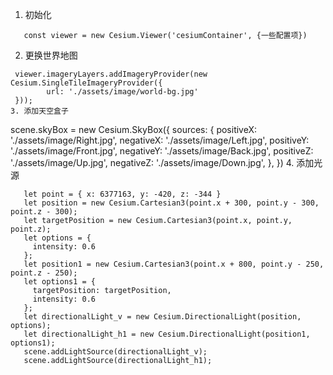 
1. 初始化
```
   const viewer = new Cesium.Viewer('cesiumContainer', {一些配置项})
```
2. 更换世界地图
```
 viewer.imageryLayers.addImageryProvider(new Cesium.SingleTileImageryProvider({
        url: './assets/image/world-bg.jpg'
 }));
3. 添加天空盒子
```
scene.skyBox = new Cesium.SkyBox({
        sources: {
          positiveX:
            './assets/image/Right.jpg',
          negativeX:
            './assets/image/Left.jpg',
          positiveY:
            './assets/image/Front.jpg',
          negativeY:
            './assets/image/Back.jpg',
          positiveZ:
            './assets/image/Up.jpg',
          negativeZ:
            './assets/image/Down.jpg',
        },
})
4. 添加光源
```
   let point = { x: 6377163, y: -420, z: -344 }
   let position = new Cesium.Cartesian3(point.x + 300, point.y - 300, point.z - 300);
   let targetPosition = new Cesium.Cartesian3(point.x, point.y, point.z);
   let options = {
     intensity: 0.6
   };
   let position1 = new Cesium.Cartesian3(point.x + 800, point.y - 250, point.z - 250);
   let options1 = {
     targetPosition: targetPosition,
     intensity: 0.6
   };
   let directionalLight_v = new Cesium.DirectionalLight(position, options);
   let directionalLight_h1 = new Cesium.DirectionalLight(position1, options1);
   scene.addLightSource(directionalLight_v);
   scene.addLightSource(directionalLight_h1);
